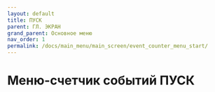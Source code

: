 ```yaml
---
layout: default
title: ПУСК
parent: ГЛ. ЭКРАН
grand_parent: Основное меню
nav_order: 1
permalink: /docs/main_menu/main_screen/event_counter_menu_start/
---
```


# Меню-счетчик событий ПУСК
